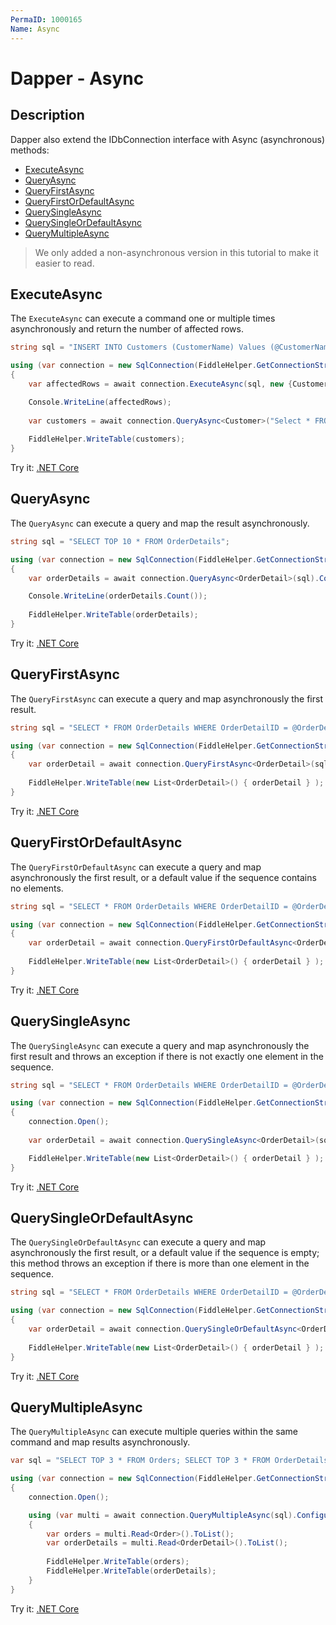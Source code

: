 ```yaml
---
PermaID: 1000165
Name: Async
---
```


# Dapper - Async

## Description
Dapper also extend the IDbConnection interface with Async (asynchronous) methods:
- [ExecuteAsync](#executeasync)
- [QueryAsync](#queryasync)
- [QueryFirstAsync](#queryfirstasync)
- [QueryFirstOrDefaultAsync](#queryfirstordefaultasync)
- [QuerySingleAsync](#querysingleasync)
- [QuerySingleOrDefaultAsync](#querysingleordefaultasync)
- [QueryMultipleAsync](#querymultipleasync)

> We only added a non-asynchronous version in this tutorial to make it easier to read.

## ExecuteAsync

The `ExecuteAsync` can execute a command one or multiple times asynchronously and return the number of affected rows. 

```csharp
string sql = "INSERT INTO Customers (CustomerName) Values (@CustomerName);";

using (var connection = new SqlConnection(FiddleHelper.GetConnectionStringSqlServerW3Schools()))
{
	var affectedRows = await connection.ExecuteAsync(sql, new {CustomerName = "Mark"}).ConfigureAwait(false);

	Console.WriteLine(affectedRows);
	
	var customers = await connection.QueryAsync<Customer>("Select * FROM CUSTOMERS WHERE CustomerName = 'Mark'").ConfigureAwait(false);
	
	FiddleHelper.WriteTable(customers);
}
```
Try it: [.NET Core](https://dotnetfiddle.net/xnZ8IU)

## QueryAsync

The `QueryAsync` can execute a query and map the result asynchronously.
```csharp
string sql = "SELECT TOP 10 * FROM OrderDetails";

using (var connection = new SqlConnection(FiddleHelper.GetConnectionStringSqlServerW3Schools()))
{			
	var orderDetails = await connection.QueryAsync<OrderDetail>(sql).ConfigureAwait(false);

	Console.WriteLine(orderDetails.Count());
	
	FiddleHelper.WriteTable(orderDetails);
}
```
Try it: [.NET Core](https://dotnetfiddle.net/hHb3wO)

## QueryFirstAsync

The `QueryFirstAsync` can execute a query and map asynchronously the first result.

```csharp
string sql = "SELECT * FROM OrderDetails WHERE OrderDetailID = @OrderDetailID;";

using (var connection = new SqlConnection(FiddleHelper.GetConnectionStringSqlServerW3Schools()))
{
	var orderDetail = await connection.QueryFirstAsync<OrderDetail>(sql, new {OrderDetailID = 1}).ConfigureAwait(false);
	
	FiddleHelper.WriteTable(new List<OrderDetail>() { orderDetail } );
}
```
Try it: [.NET Core](https://dotnetfiddle.net/uZlDVp)

## QueryFirstOrDefaultAsync

The `QueryFirstOrDefaultAsync` can execute a query and map asynchronously the first result, or a default value if the sequence contains no elements.

```csharp
string sql = "SELECT * FROM OrderDetails WHERE OrderDetailID = @OrderDetailID;";

using (var connection = new SqlConnection(FiddleHelper.GetConnectionStringSqlServerW3Schools()))
{			
	var orderDetail = await connection.QueryFirstOrDefaultAsync<OrderDetail>(sql, new {OrderDetailID = 1}).ConfigureAwait(false);
	
	FiddleHelper.WriteTable(new List<OrderDetail>() { orderDetail } );
}
```
Try it: [.NET Core](https://dotnetfiddle.net/dc8hgc)

## QuerySingleAsync

The `QuerySingleAsync` can execute a query and map asynchronously the first result and throws an exception if there is not exactly one element in the sequence.

```csharp
string sql = "SELECT * FROM OrderDetails WHERE OrderDetailID = @OrderDetailID;";

using (var connection = new SqlConnection(FiddleHelper.GetConnectionStringSqlServerW3Schools()))
{
	connection.Open();
	
	var orderDetail = await connection.QuerySingleAsync<OrderDetail>(sql, new {OrderDetailID = 1}).ConfigureAwait(false);

	FiddleHelper.WriteTable(new List<OrderDetail>() { orderDetail } );
}
```
Try it: [.NET Core](https://dotnetfiddle.net/q0xyFF)

## QuerySingleOrDefaultAsync

The `QuerySingleOrDefaultAsync` can execute a query and map asynchronously the first result, or a default value if the sequence is empty; this method throws an exception if there is more than one element in the sequence.

```csharp
string sql = "SELECT * FROM OrderDetails WHERE OrderDetailID = @OrderDetailID;";

using (var connection = new SqlConnection(FiddleHelper.GetConnectionStringSqlServerW3Schools()))
{
	var orderDetail = await connection.QuerySingleOrDefaultAsync<OrderDetail>(sql, new {OrderDetailID = 1}).ConfigureAwait(false);
	
	FiddleHelper.WriteTable(new List<OrderDetail>() { orderDetail } );
}
```
Try it: [.NET Core](https://dotnetfiddle.net/ZPq3LL)

## QueryMultipleAsync

The `QueryMultipleAsync` can execute multiple queries within the same command and map results asynchronously.

```csharp
var sql = "SELECT TOP 3 * FROM Orders; SELECT TOP 3 * FROM OrderDetails;";

using (var connection = new SqlConnection(FiddleHelper.GetConnectionStringSqlServerW3Schools()))
{
	connection.Open();

	using (var multi = await connection.QueryMultipleAsync(sql).ConfigureAwait(false))
	{
		var orders = multi.Read<Order>().ToList();
		var orderDetails = multi.Read<OrderDetail>().ToList();
		
		FiddleHelper.WriteTable(orders);
		FiddleHelper.WriteTable(orderDetails);
	}
}
```

Try it: [.NET Core](https://dotnetfiddle.net/RiQFaO)
